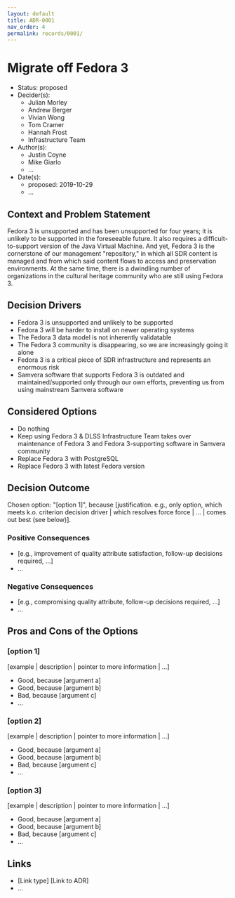 ```yaml
---
layout: default
title: ADR-0001
nav_order: 4
permalink: records/0001/
---
```

# Migrate off Fedora 3

* Status: proposed
* Decider(s): <!-- required -->
  * Julian Morley
  * Andrew Berger
  * Vivian Wong
  * Tom Cramer
  * Hannah Frost
  * Infrastructure Team
* Author(s):
  * Justin Coyne
  * Mike Giarlo
  * ...
* Date(s): <!-- required -->
  * proposed: 2019-10-29
  * ...

## Context and Problem Statement <!-- required -->

Fedora 3 is unsupported and has been unsupported for four years; it is unlikely to be supported in the foreseeable future. It also requires a difficult-to-support version of the Java Virtual Machine. And yet, Fedora 3 is the cornerstone of our management "repository," in which all SDR content is managed and from which said content flows to access and preservation environments. At the same time, there is a dwindling number of organizations in the cultural heritage community who are still using Fedora 3.

## Decision Drivers <!-- optional -->

* Fedora 3 is unsupported and unlikely to be supported
* Fedora 3 will be harder to install on newer operating systems
* The Fedora 3 data model is not inherently validatable
* The Fedora 3 community is disappearing, so we are increasingly going it alone
* Fedora 3 is a critical piece of SDR infrastructure and represents an enormous risk
* Samvera software that supports Fedora 3 is outdated and maintained/supported only through our own efforts, preventing us from using mainstream Samvera software

## Considered Options <!-- required -->

* Do nothing
* Keep using Fedora 3 & DLSS Infrastructure Team takes over maintenance of Fedora 3 and Fedora 3-supporting software in Samvera community
* Replace Fedora 3 with PostgreSQL
* Replace Fedora 3 with latest Fedora version

## Decision Outcome <!-- required -->

Chosen option: "[option 1]", because [justification. e.g., only option, which meets k.o. criterion decision driver | which resolves force force | … | comes out best (see below)].

### Positive Consequences <!-- optional -->

* [e.g., improvement of quality attribute satisfaction, follow-up decisions required, …]
* ...

### Negative Consequences <!-- optional -->

* [e.g., compromising quality attribute, follow-up decisions required, …]
* ...

## Pros and Cons of the Options <!-- optional -->

### [option 1]

[example | description | pointer to more information | …] <!-- optional -->

* Good, because [argument a]
* Good, because [argument b]
* Bad, because [argument c]
* ... <!-- numbers of pros and cons can vary -->

### [option 2]

[example | description | pointer to more information | …] <!-- optional -->

* Good, because [argument a]
* Good, because [argument b]
* Bad, because [argument c]
* ... <!-- numbers of pros and cons can vary -->

### [option 3]

[example | description | pointer to more information | …] <!-- optional -->

* Good, because [argument a]
* Good, because [argument b]
* Bad, because [argument c]
* ... <!-- numbers of pros and cons can vary -->

## Links <!-- optional -->

* [Link type] [Link to ADR] <!-- example: Refined by [ADR-0005](0005-example.md) -->
* ... <!-- numbers of links can vary -->
